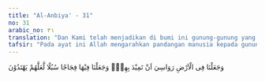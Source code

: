 ```yaml
---
title: "Al-Anbiya' - 31"
no: 31
arabic_no: ٣١
translation: "Dan Kami telah menjadikan di bumi ini gunung-gunung yang kokoh agar ia (tidak) guncang bersama mereka, dan Kami jadikan (pula) di sana jalan-jalan yang luas, agar mereka mendapat petunjuk."
tafsir: "Pada ayat ini Allah mengarahkan pandangan manusia kepada gunung-gunung dan jalan-jalan serta dataran-dataran luas yang ada di bumi ini. Allah menerangkan bahwa diciptakannya gunung-gunung yang kokoh supaya bumi dalam putarannya yang cepat sekali itu tetap mantap dengan terpelihara dan terjaganya manusia dan semua makhluk di muka bumi ini. Permukaan bumi yang luasnya 510 juta kilometer persegi yang terdiri dari daratan 29% yaitu seluas 153 juta kilometer persegi dan 71% yaitu seluas 357 juta kilometer persegi adalah air. Maka gunung-gunung yang tingginya sampai 3-5 km dari permukaan laut dapat menjaga ketenangan penghuni bumi meskipun berputar dengan cepat sekali. \n\nPada akhir ayat ini Allah menerangkan semua makhluk dapat dengan tenang menjalani kehidupan, berbagai jalan telah dibuat sehingga siang maupun malam manusia dapat berjalan menelusuri lembah maupun dataran tinggi. Semua itu diharapkan manusia dapat memperoleh petunjuk yang benar, yaitu dapat memahami petunjuk-petunjuk Allah baik yang diberikan melalui wahyu yang tertulis maupun petunjuk Allah yang berupa alam yang luas membentang ini."
---
```


وَجَعَلْنَا فِى الْاَرْضِ رَوَاسِيَ اَنْ تَمِيْدَ بِهِمْۖ وَجَعَلْنَا فِيْهَا فِجَاجًا سُبُلًا لَّعَلَّهُمْ يَهْتَدُوْنَ 
